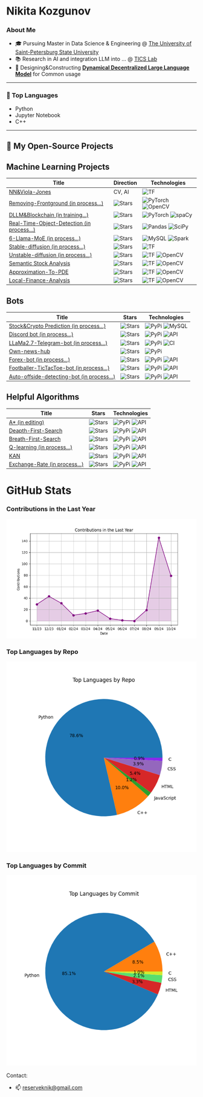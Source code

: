 
# Nikita Kozgunov

### About Me

- 🎓 Pursuing Master in Data Science & Engineering @ [The University of Saint-Petersburg State University](https://spbu.ru/)
- 📚 Research in AI and integration LLM into ... @ [TICS Lab](https://dscs.pro/students/2024-spring/козгунов-никита-владимирович-2/)
- 🔬 Designing&Constructing [**Dynamical Decentralized Large Language Model**](https://ieeexplore.ieee.org/document/10554241/metrics#metrics) for Common usage

---

### 🔧 Top Languages

- Python
- Jupyter Notebook
- С++

---

## 📂 My Open-Source Projects

  
  ## Machine Learning Projects

| Title | Direction | Technologies |
|-------|-------|--------------|
| [NN&Viola-Jones](https://github.com/kozgunov/Viola_Jones_alg_faces) | CV, AI | ![TF](https://img.shields.io/badge/TF-orange?style=flat-square) |
| [Removing-Frontground (in process...)](https://github.com/kozgunov/my_ai/tree/main/CV%2BNLP/removing%20text%20from%20photo) | ![Stars](https://img.shields.io/github/stars/username/semantic-segmentation?style=social) | ![PyTorch](https://img.shields.io/badge/PyTorch-red?style=flat-square) ![OpenCV](https://img.shields.io/badge/OpenCV-blue?style=flat-square) |
| [DLLM&Blockchain (in training...)](https://github.com/kozgunov/diploma-research) | ![Stars](https://img.shields.io/github/stars/username/rinehart-novels?style=social) | ![PyTorch](https://img.shields.io/badge/PyTorch-red?style=flat-square) ![spaCy](https://img.shields.io/badge/spaCy-green?style=flat-square) |
| [Real-Time-Object-Detection  (in process...)](https://github.com/kozgunov/modelling-research) | ![Stars](https://img.shields.io/github/stars/username/accidents-prediction?style=social) | ![Pandas](https://img.shields.io/badge/Pandas-blue?style=flat-square) ![SciPy](https://img.shields.io/badge/SciPy-darkblue?style=flat-square) |
| [6-Llama-MoE (in process...)](https://github.com/kozgunov/MoE/tree/main/LLaMa_Union) | ![Stars](https://img.shields.io/github/stars/username/david-girvan-newman?style=social) | ![MySQL](https://img.shields.io/badge/MySQL-lightblue?style=flat-square) ![Spark](https://img.shields.io/badge/Spark-orange?style=flat-square) |
| [Stable-diffusion (in process...)](https://github.com/kozgunov/my_ai/tree/main/CV/stable_diffusion) | ![Stars](https://img.shields.io/github/stars/username/covid-vaccine-pred?style=social) | ![TF](https://img.shields.io/badge/TF-orange?style=flat-square) |
| [Unstable-diffusion (in process...)](https://github.com/kozgunov/my_ai/tree/main/CV/unstable_diffusion) | ![Stars](https://img.shields.io/github/stars/username/instagram-likes-pred?style=social) | ![TF](https://img.shields.io/badge/TF-orange?style=flat-square) ![OpenCV](https://img.shields.io/badge/OpenCV-blue?style=flat-square) |
| [Semantic Stock Analysis](https://github.com/kozgunov/my_ai/blob/main/LLM%26NLP/sentiment%20stock%20analysis) | ![Stars](https://img.shields.io/github/stars/username/instagram-likes-pred?style=social) | ![TF](https://img.shields.io/badge/TF-orange?style=flat-square) ![OpenCV](https://img.shields.io/badge/OpenCV-blue?style=flat-square) |
| [Approximation-To-PDE](https://github.com/kozgunov/Approximation-to-PDE) | ![Stars](https://img.shields.io/github/stars/username/instagram-likes-pred?style=social) | ![TF](https://img.shields.io/badge/TF-orange?style=flat-square) ![OpenCV](https://img.shields.io/badge/OpenCV-blue?style=flat-square) |
| [Local-Finance-Analysis](https://github.com/kozgunov/my_ai/tree/main/app%26program/local_finance) | ![Stars](https://img.shields.io/github/stars/username/instagram-likes-pred?style=social) | ![TF](https://img.shields.io/badge/TF-orange?style=flat-square) ![OpenCV](https://img.shields.io/badge/OpenCV-blue?style=flat-square) |

## Bots

| Title | Stars | Technologies |
|-------|-------|--------------|
| [Stock&Crypto Prediction (in process...)](https://github.com/kozgunov/stock-crypto_bot) | ![Stars](https://img.shields.io/github/stars/username/high-sql?style=social) | ![PyPi](https://img.shields.io/badge/PyPi-orange?style=flat-square) ![MySQL](https://img.shields.io/badge/MySQL-lightblue?style=flat-square) |
| [Discord bot (in process...)](https://github.com/kozgunov/my_ai/tree/main/app&program/Discord_bot) | ![Stars](https://img.shields.io/github/stars/username/cloud-file-manager?style=social) | ![PyPi](https://img.shields.io/badge/PyPi-orange?style=flat-square) ![API](https://img.shields.io/badge/API-red?style=flat-square) |
| [LLaMa2.7-Telegram-bot (in process...)](https://github.com/kozgunov/LLaMa-bot) | ![Stars](https://img.shields.io/github/stars/username/yaml-wrapper?style=social) | ![PyPi](https://img.shields.io/badge/PyPi-orange?style=flat-square) ![CI](https://img.shields.io/badge/CI-brightgreen?style=flat-square) |
| [Own-news-hub](https://github.com/kozgunov/my_ai/tree/main/app%26program/own_news_hub) | ![Stars](https://img.shields.io/github/stars/username/color-logger?style=social) | ![PyPi](https://img.shields.io/badge/PyPi-orange?style=flat-square) |
| [Forex-bot (in process...)](https://github.com/kozgunov/my_ai/tree/main/app%26program/Forex_bot) | ![Stars](https://img.shields.io/github/stars/username/email-sender?style=social) | ![PyPi](https://img.shields.io/badge/PyPi-orange?style=flat-square) ![API](https://img.shields.io/badge/API-red?style=flat-square) |
| [Footballer-TicTacToe-bot (in process...)](https://github.com/kozgunov/TicTacToe) | ![Stars](https://img.shields.io/github/stars/username/email-sender?style=social) | ![PyPi](https://img.shields.io/badge/PyPi-orange?style=flat-square) ![API](https://img.shields.io/badge/API-red?style=flat-square) |
| [Auto-offside-detecting-bot (in process...)](https://github.com/kozgunov/my_ai/tree/main/CV/Football_Deep_Analisys) | ![Stars](https://img.shields.io/github/stars/username/email-sender?style=social) | ![PyPi](https://img.shields.io/badge/PyPi-orange?style=flat-square) ![API](https://img.shields.io/badge/API-red?style=flat-square) |


## Helpful Algorithms

| Title | Stars | Technologies |
|-------|-------|--------------|
| [A* (in editing)](https://github.com/kozgunov/internal-tests/blob/main/A*) | ![Stars](https://img.shields.io/github/stars/username/email-sender?style=social) | ![PyPi](https://img.shields.io/badge/PyPi-orange?style=flat-square) ![API](https://img.shields.io/badge/API-red?style=flat-square) |
| [Deapth-First-Search](https://github.com/kozgunov/internal-tests/blob/main/dfs.py) | ![Stars](https://img.shields.io/github/stars/username/email-sender?style=social) | ![PyPi](https://img.shields.io/badge/PyPi-orange?style=flat-square) ![API](https://img.shields.io/badge/API-red?style=flat-square) |
| [Breath-First-Search](https://github.com/kozgunov/internal-tests/blob/main/bfs.py) | ![Stars](https://img.shields.io/github/stars/username/email-sender?style=social) | ![PyPi](https://img.shields.io/badge/PyPi-orange?style=flat-square) ![API](https://img.shields.io/badge/API-red?style=flat-square) |
| [Q-learning (in process...)](https://github.com/kozgunov/my_ai/blob/main/app%26program/Q-learning) | ![Stars](https://img.shields.io/github/stars/username/email-sender?style=social) | ![PyPi](https://img.shields.io/badge/PyPi-orange?style=flat-square) ![API](https://img.shields.io/badge/API-red?style=flat-square) |
| [KAN](https://github.com/kozgunov/internal-tests/blob/main/KANs) | ![Stars](https://img.shields.io/github/stars/username/email-sender?style=social) | ![PyPi](https://img.shields.io/badge/PyPi-orange?style=flat-square) ![API](https://img.shields.io/badge/API-red?style=flat-square) |
| [Exchange-Rate (in process...)](https://github.com/kozgunov/python-games/blob/main/exchanging%20rates) | ![Stars](https://img.shields.io/github/stars/username/email-sender?style=social) | ![PyPi](https://img.shields.io/badge/PyPi-orange?style=flat-square) ![API](https://img.shields.io/badge/API-red?style=flat-square) |


# GitHub Stats

### Contributions in the Last Year
![Contributions](contributions_plot.png)

### Top Languages by Repo
![Languages by Repo](languages_repo.png)

### Top Languages by Commit
![Languages by Commit](languages_commit.png)

Contact:
* 📫 reserveknik@gmail.com

